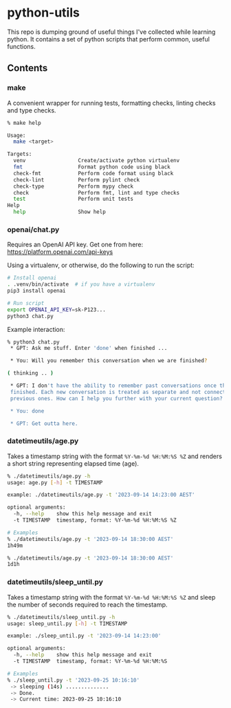# python-utils

This repo is dumping ground of useful things I've collected while learning python. It contains a set of python scripts that perform common, useful functions.


## Contents


### make

A convenient wrapper for running tests, formatting checks, linting checks and type checks.

```bash
% make help

Usage:
  make <target>

Targets:
  venv                 Create/activate python virtualenv
  fmt                  Format python code using black
  check-fmt            Perform code format using black
  check-lint           Perform pylint check
  check-type           Perform mypy check
  check                Perform fmt, lint and type checks
  test                 Perform unit tests
Help
  help                 Show help
````


### openai/chat.py

Requires an OpenAI API key. Get one from here: https://platform.openai.com/api-keys

Using a virtualenv, or otherwise, do the following to run the script:

```bash
# Install openai 
. .venv/bin/activate  # if you have a virtualenv
pip3 install openai

# Run script
export OPENAI_API_KEY=sk-P123...
python3 chat.py
```

Example interaction:

```bash
% python3 chat.py
 * GPT: Ask me stuff. Enter 'done' when finished ...

 * You: Will you remember this conversation when we are finished?

( thinking .. )

 * GPT: I don't have the ability to remember past conversations once they are 
 finished. Each new conversation is treated as separate and not connected to 
 previous ones. How can I help you further with your current question?

 * You: done

 * GPT: Get outta here.

```


### datetimeutils/age.py

Takes a timestamp string with the format `%Y-%m-%d %H:%M:%S %Z` and renders a short string representing elapsed time (age).

```bash
% ./datetimeutils/age.py -h
usage: age.py [-h] -t TIMESTAMP

example: ./datetimeutils/age.py -t '2023-09-14 14:23:00 AEST'

optional arguments:
  -h, --help    show this help message and exit
  -t TIMESTAMP  timestamp, format: %Y-%m-%d %H:%M:%S %Z

# Examples
% ./datetimeutils/age.py -t '2023-09-14 18:30:00 AEST'
1h49m

% ./datetimeutils/age.py -t '2023-09-14 18:30:00 AEST'
1d1h
```


### datetimeutils/sleep_until.py

Takes a timestamp string with the format `%Y-%m-%d %H:%M:%S %Z` and sleep the number of seconds required to reach the timestamp.

```bash
% ./datetimeutils/sleep_until.py -h
usage: sleep_until.py [-h] -t TIMESTAMP

example: ./sleep_until.py -t '2023-09-14 14:23:00'

optional arguments:
  -h, --help    show this help message and exit
  -t TIMESTAMP  timestamp, format: %Y-%m-%d %H:%M:%S

# Examples
% ./sleep_until.py -t '2023-09-25 10:16:10'
 -> sleeping (14s) ..............
 -> Done.
 -> Current time: 2023-09-25 10:16:10
```